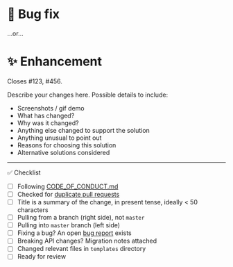 <!--
Thanks for contributing!
-->

# :bug: Bug fix

...or...

# :sparkles: Enhancement

Closes #123, #456.

Describe your changes here. Possible details to include:

- Screenshots / gif demo
- What has changed?
- Why was it changed?
- Anything else changed to support the solution
- Anything unusual to point out
- Reasons for choosing this solution
- Alternative solutions considered

---

:white_check_mark: Checklist

<!--
Feel free to submit now and complete the checklist items below later.
If you're unsure about anything, don't hesitate to ask. We're here to help!
-->

- [ ] Following [CODE_OF_CONDUCT.md](https://github.com/Jean-Baptiste-Lasselle/create-exposed-app/blob/master/CODE_OF_CONDUCT.md)
- [ ] Checked for [duplicate pull requests](https://github.com/Jean-Baptiste-Lasselle/create-exposed-app/pulls)
- [ ] Title is a summary of the change, in present tense, ideally < 50 characters
- [ ] Pulling from a branch (right side), not `master`
- [ ] Pulling into `master` branch (left side)
- [ ] Fixing a bug? An open [bug report](https://github.com/Jean-Baptiste-Lasselle/create-exposed-app/labels/bug) exists
- [ ] Breaking API changes? Migration notes attached
- [ ] Changed relevant files in `templates` directory
- [ ] Ready for review
